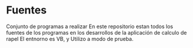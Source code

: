# Fuentes
Conjunto de programas a realizar
En este repositorio estan todos los fuentes de los programas en los desarrollos de la aplicación de calculo de rapel
El entnorno es VB, y Utilizo a modo de prueba.
